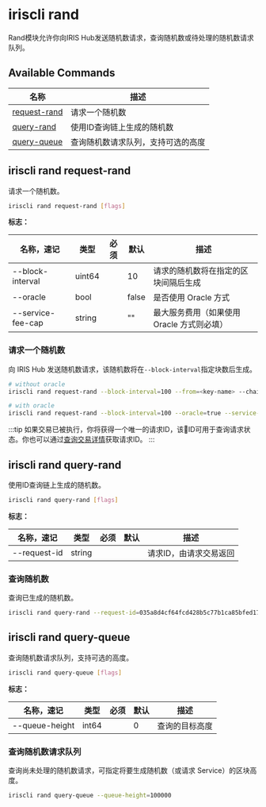 # iriscli rand

Rand模块允许你向IRIS Hub发送随机数请求，查询随机数或待处理的随机数请求队列。

## Available Commands

| 名称                                       | 描述                               |
| ------------------------------------------ | ---------------------------------- |
| [request-rand](#iriscli-rand-request-rand) | 请求一个随机数                     |
| [query-rand](#iriscli-rand-query-rand)     | 使用ID查询链上生成的随机数         |
| [query-queue](#iriscli-rand-query-queue)   | 查询随机数请求队列，支持可选的高度 |

## iriscli rand request-rand

请求一个随机数。

```bash
iriscli rand request-rand [flags]
```

**标志：**

| 名称，速记        | 类型   | 必须 | 默认  | 描述                                       |
| ----------------- | ------ | ---- | ----- | ------------------------------------------ |
| --block-interval  | uint64 |      | 10    | 请求的随机数将在指定的区块间隔后生成       |
| --oracle          | bool   |      | false | 是否使用 Oracle 方式                       |
| --service-fee-cap | string |      | ""    | 最大服务费用（如果使用 Oracle 方式则必填） |

### 请求一个随机数

向 IRIS Hub 发送随机数请求，该随机数将在`--block-interval`指定块数后生成。

```bash
# without oracle
iriscli rand request-rand --block-interval=100 --from=<key-name> --chain-id=irishub --fee=0.3iris --commit

# with oracle
iriscli rand request-rand --block-interval=100 --oracle=true --service-fee-cap=1iris --from=<key-name> --chain-id=irishub --fee=0.3iris --commit
```

:::tip
如果交易已被执行，你将获得一个唯一的请求ID，该ID可用于查询请求状态。你也可以通过[查询交易详情](./tendermint.md#iriscli-tendermint-tx)获取请求ID。
:::

## iriscli rand query-rand

使用ID查询链上生成的随机数。

```bash
iriscli rand query-rand [flags]
```

**标志：**

| 名称，速记   | 类型   | 必须 | 默认 | 描述                   |
| ------------ | ------ | ---- | ---- | ---------------------- |
| --request-id | string |      |      | 请求ID，由请求交易返回 |

### 查询随机数

查询已生成的随机数。

```bash
iriscli rand query-rand --request-id=035a8d4cf64fcd428b5c77b1ca85bfed172d3787be9bdf0887bbe8bbeec3932c
```

## iriscli rand query-queue

查询随机数请求队列，支持可选的高度。

```bash
iriscli rand query-queue [flags]
```

**标志：**

| 名称，速记     | 类型  | 必须 | 默认 | 描述           |
| -------------- | ----- | ---- | ---- | -------------- |
| --queue-height | int64 |      | 0    | 查询的目标高度 |

### 查询随机数请求队列

查询尚未处理的随机数请求，可指定将要生成随机数（或请求 Service）的区块高度。

```bash
iriscli rand query-queue --queue-height=100000
```
